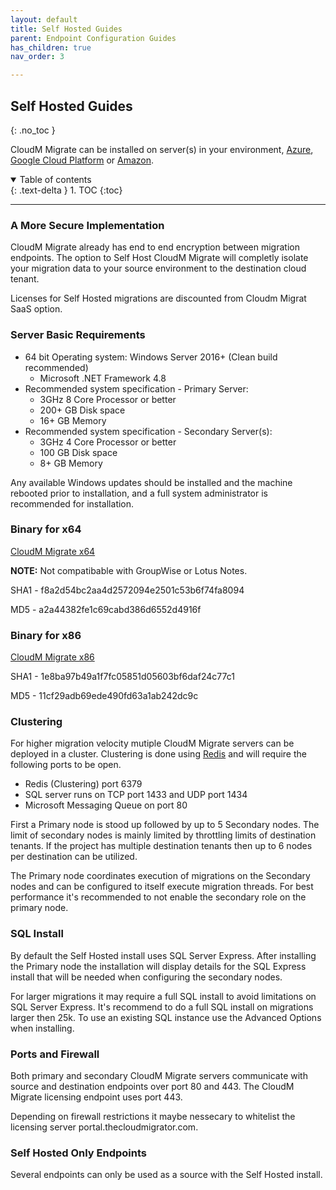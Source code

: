 ```yaml
---
layout: default
title: Self Hosted Guides
parent: Endpoint Configuration Guides
has_children: true 
nav_order: 3

---
```


## Self Hosted Guides
{: .no_toc }

CloudM Migrate can be installed on server(s) in your environment, <a href="https://learn.microsoft.com/en-us/training/modules/create-windows-virtual-machine-in-azure/">Azure</a>, <a href="https://cloud.google.com/compute/docs/instances/create-start-instance">Google Cloud Platform</a> or <a href="https://aws.amazon.com/getting-started/hands-on/launch-windows-vm/">Amazon</a>.

<a name="top"></a>
<details open markdown="block">
  <summary>
    Table of contents
  </summary>
  {: .text-delta }
1. TOC
{:toc}
</details>

---

### A More Secure Implementation

CloudM Migrate already has end to end encryption between migration endpoints. The option to Self Host CloudM Migrate will completly isolate your migration data to your source environment to the destination cloud tenant. 

Licenses for Self Hosted migrations are discounted from Cloudm Migrat SaaS option. 

### Server Basic Requirements

- 64 bit Operating system: Windows Server 2016+ (Clean build recommended)
  - Microsoft .NET Framework 4.8
- Recommended system specification - Primary Server:
  - 3GHz 8 Core Processor or better
  - 200+ GB Disk space
  - 16+ GB Memory
- Recommended system specification - Secondary Server(s):
  - 3GHz 4 Core Processor or better
  - 100 GB Disk space
  - 8+ GB Memory

Any available Windows updates should be installed and the machine rebooted prior to installation, and a full system administrator is recommended for installation.

### Binary for x64

<a href="https://storage.googleapis.com/cloudmigrator/CloudM-Migrate-3.37.6.0-x64.exe">CloudM Migrate x64</a>

**NOTE:** Not compatibable with GroupWise or Lotus Notes.

SHA1 - f8a2d54bc2aa4d2572094e2501c53b6f74fa8094

MD5 - a2a44382fe1c69cabd386d6552d4916f

### Binary for x86

<a href="https://storage.googleapis.com/cloudmigrator/CloudM-Migrate-3.37.6.0.exe">CloudM Migrate x86</a>

SHA1 - 1e8ba97b49a1f7fc05851d05603bf6daf24c77c1

MD5 - 11cf29adb69ede490fd63a1ab242dc9c

### Clustering

For higher migration velocity mutiple CloudM Migrate servers can be deployed in a cluster. Clustering is done using <a href="https://redis.io/docs/manual/scaling/">Redis</a> and will require the following ports to be open. 

- Redis (Clustering) port 6379
- SQL server runs on TCP port 1433 and UDP port 1434 
- Microsoft Messaging Queue on port 80

First a Primary node is stood up followed by up to 5 Secondary nodes. The limit of secondary nodes is mainly limited by throttling limits of destination tenants. If the project has multiple destination tenants then up to 6 nodes per destination can be utilized. 

The Primary node coordinates execution of migrations on the Secondary nodes and can be configured to itself execute migration threads. For best performance it's recommended to not enable the secondary role on the primary node. 

### SQL Install

By default the Self Hosted install uses SQL Server Express. After installing the Primary node the installation will display details for the SQL Express install that will be needed when configuring the secondary nodes. 

For larger migrations it may require a full SQL install to avoid limitations on SQL Server Express. It's recommend to do a full SQL install on migrations larger then 25k. To use an existing SQL instance use the Advanced Options when installing. 

### Ports and Firewall

Both primary and secondary CloudM Migrate servers communicate with source and destination endpoints over port 80 and 443. The CloudM Migrate licensing endpoint uses port 443.

Depending on firewall restrictions it maybe nessecary to whitelist the licensing server portal.thecloudmigrator.com.
  
### Self Hosted Only Endpoints

Several endpoints can only be used as a source with the Self Hosted install. 
